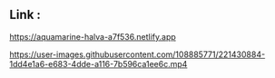 ## Link : 
https://aquamarine-halva-a7f536.netlify.app

https://user-images.githubusercontent.com/108885771/221430884-1dd4e1a6-e683-4dde-a116-7b596ca1ee6c.mp4
